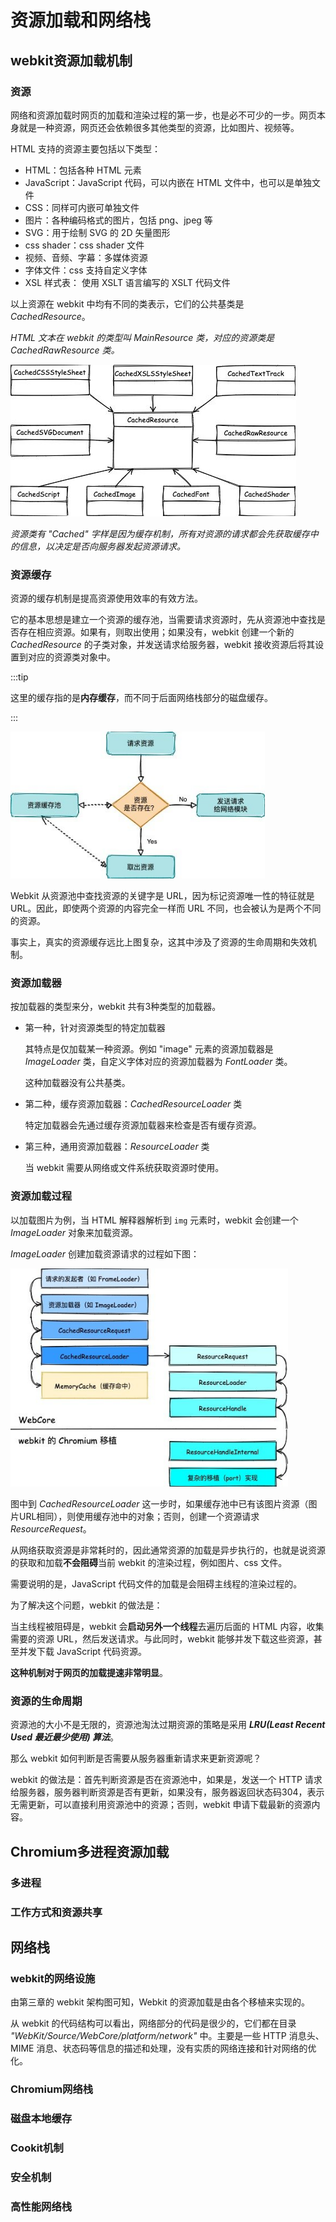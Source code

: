 # 资源加载和网络栈

## webkit资源加载机制

### 资源

网络和资源加载时网页的加载和渲染过程的第一步，也是必不可少的一步。网页本身就是一种资源，网页还会依赖很多其他类型的资源，比如图片、视频等。

HTML 支持的资源主要包括以下类型：

* HTML：包括各种 HTML 元素
* JavaScript：JavaScript 代码，可以内嵌在 HTML 文件中，也可以是单独文件
* CSS：同样可内嵌可单独文件
* 图片：各种编码格式的图片，包括 png、jpeg 等
* SVG：用于绘制 SVG 的 2D 矢量图形
* css shader：css shader 文件
* 视频、音频、字幕：多媒体资源
* 字体文件：css 支持自定义字体
* XSL 样式表： 使用 XSLT 语言编写的 XSLT 代码文件

以上资源在 webkit 中均有不同的类表示，它们的公共基类是 *CachedResource*。

*HTML 文本在 webkit 的类型叫 MainResource 类，对应的资源类是 CachedRawResource 类。*

![](https://raw.githubusercontent.com/yamsfeer/pic-bed/master/008i3skNgy1gv06l2eyayj60cp06rq3b02.jpg)

*资源类有 "Cached" 字样是因为缓存机制，所有对资源的请求都会先获取缓存中的信息，以决定是否向服务器发起资源请求。*

### 资源缓存

资源的缓存机制是提高资源使用效率的有效方法。

它的基本思想是建立一个资源的缓存池，当需要请求资源时，先从资源池中查找是否存在相应资源。如果有，则取出使用；如果没有，webkit 创建一个新的 *CachedResource* 的子类对象，并发送请求给服务器，webkit 接收资源后将其设置到对应的资源类对象中。

:::tip

这里的缓存指的是**内存缓存**，而不同于后面网络栈部分的磁盘缓存。

:::

<img src="https://raw.githubusercontent.com/yamsfeer/pic-bed/master/008i3skNgy1gv07f5zv9xj60ck0793ym02.jpg" style="zoom:90%;" />

Webkit 从资源池中查找资源的关键字是 URL，因为标记资源唯一性的特征就是 URL。因此，即使两个资源的内容完全一样而 URL 不同，也会被认为是两个不同的资源。

事实上，真实的资源缓存远比上图复杂，这其中涉及了资源的生命周期和失效机制。

### 资源加载器

按加载器的类型来分，webkit 共有3种类型的加载器。

* 第一种，针对资源类型的特定加载器

  其特点是仅加载某一种资源。例如 "image" 元素的资源加载器是 *ImageLoader* 类，自定义字体对应的资源加载器为 *FontLoader* 类。

  这种加载器没有公共基类。

* 第二种，缓存资源加载器：*CachedResourceLoader* 类

  特定加载器会先通过缓存资源加载器来检查是否有缓存资源。

* 第三种，通用资源加载器：*ResourceLoader* 类

  当 webkit 需要从网络或文件系统获取资源时使用。

### 资源加载过程

以加载图片为例，当 HTML 解释器解析到 `img` 元素时，webkit 会创建一个 *ImageLoader* 对象来加载资源。

*ImageLoader* 创建加载资源请求的过程如下图：

<img src="https://raw.githubusercontent.com/yamsfeer/pic-bed/master/008i3skNgy1gv1g6hmqfrj60ei0bfjs502.jpg" style="zoom:85%;" />

图中到 *CachedResourceLoader* 这一步时，如果缓存池中已有该图片资源（图片URL相同），则使用缓存池中的对象；否则，创建一个资源请求 *ResourceRequest*。

从网络获取资源是非常耗时的，因此通常资源的加载是异步执行的，也就是说资源的获取和加载**不会阻碍**当前 webkit 的渲染过程，例如图片、css 文件。

需要说明的是，JavaScript 代码文件的加载是会阻碍主线程的渲染过程的。

为了解决这个问题，webkit 的做法是：

当主线程被阻碍是，webkit 会**启动另外一个线程**去遍历后面的 HTML 内容，收集需要的资源 URL，然后发送请求。与此同时，webkit 能够并发下载这些资源，甚至并发下载 JavaScript 代码资源。

**这种机制对于网页的加载提速非常明显**。

### 资源的生命周期

资源池的大小不是无限的，资源池淘汰过期资源的策略是采用 ***LRU(Least Recent Used 最近最少使用) 算法***。

那么 webkit 如何判断是否需要从服务器重新请求来更新资源呢？

webkit 的做法是：首先判断资源是否在资源池中，如果是，发送一个 HTTP 请求给服务器，服务器判断资源是否有更新，如果没有，服务器返回状态码304，表示无需更新，可以直接利用资源池中的资源；否则，webkit 申请下载最新的资源内容。

## Chromium多进程资源加载

### 多进程

### 工作方式和资源共享

## 网络栈

### webkit的网络设施

由第三章的 webkit 架构图可知，Webkit 的资源加载是由各个移植来实现的。

从 webkit 的代码结构可以看出，网络部分的代码是很少的，它们都在目录 *"WebKit/Source/WebCore/platform/network"* 中。主要是一些 HTTP 消息头、MIME 消息、状态码等信息的描述和处理，没有实质的网络连接和针对网络的优化。

### Chromium网络栈

### 磁盘本地缓存

### Cookit机制

### 安全机制

### 高性能网络栈
